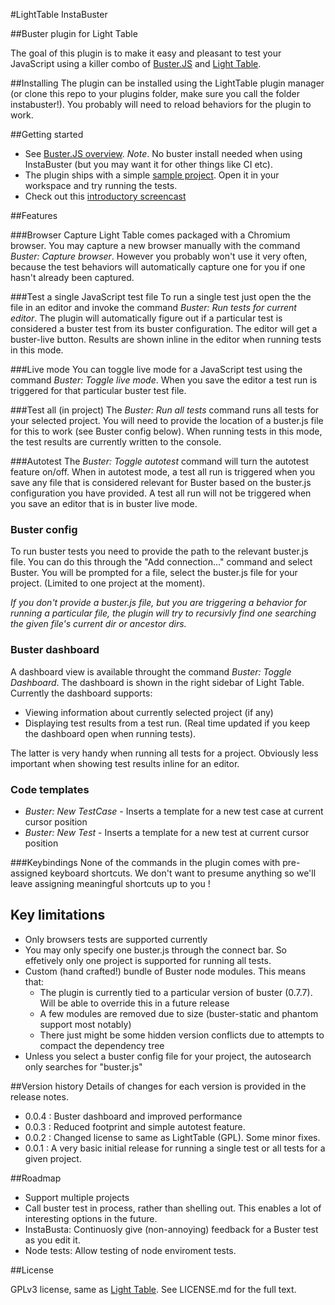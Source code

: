#LightTable InstaBuster

##Buster plugin for Light Table

The goal of this plugin is to make it easy and pleasant to test your JavaScript using a killer combo of [Buster.JS](http://www.busterjs.org)  and [Light Table](http://www.lighttable.com).


##Installing
The plugin can be installed using the LightTable plugin manager (or clone this repo to your plugins folder, make sure you call the folder instabuster!).
You probably will need to reload behaviors for the plugin to work.


##Getting started
* See [Buster.JS overview](http://docs.busterjs.org/en/latest/overview/). *Note*. No buster install needed when using InstaBuster (but you may want it for other things like CI etc).
* The plugin ships with a simple [sample project](https://github.com/busterjs/lt-instabuster/tree/master/sample). Open it in your workspace and try running the tests.
* Check out this [introductory screencast](https://www.youtube.com/watch?v=WKHWazblpbc)


##Features

###Browser Capture
Light Table comes packaged with a Chromium browser. You may capture a new browser manually with the command _Buster: Capture browser_. However you probably won't use it very often, because the test behaviors will automatically capture one for you if one hasn't already been captured.

###Test a single JavaScript test file
To run a single test just open the the file in an editor and invoke the command _Buster: Run tests for current editor_. The plugin will automatically figure out if a particular test is considered a buster test from its buster configuration. The editor will get a buster-live button.
Results are shown inline in the editor when running tests in this mode.

###Live mode
You can toggle live mode for a JavaScript test using the command _Buster: Toggle live mode_. When you save the editor a test run is triggered for that particular buster test file.

###Test all (in project)
The _Buster: Run all tests_ command runs all tests for your selected project. You will need to provide the location of a buster.js file for this to work (see Buster config below).
When running tests in this mode, the test results are currently written to the console.


###Autotest
The _Buster: Toggle autotest_ command will turn the autotest feature on/off. When in autotest mode, a test all run is triggered when you save any file that is considered relevant for Buster based on the buster.js configuration you have provided. A test all run will not be triggered when you save an editor that is in buster live mode.

### Buster config
To run buster tests you need to provide the path to the relevant buster.js file. You can do this through the "Add connection..." command and select Buster. You will be prompted for a file, select the buster.js file for your project. (Limited to one project at the moment).

_If you don't provide a buster.js file, but you are triggering a behavior for running a particular file, the plugin will try to recursivly find one searching the given file's current dir or ancestor dirs._

### Buster dashboard
A dashboard view is available throught the command _Buster: Toggle Dashboard_. The dashboard is shown in the right sidebar of Light Table. Currently the dashboard supports:
* Viewing information about currently selected project (if any)
* Displaying test results from a test run. (Real time updated if you keep the dashboard open when running tests).

The latter is very handy when running all tests for a project. Obviously less important when showing test results inline for an editor.

### Code templates
* _Buster: New TestCase_ - Inserts a template for a new test case at current cursor position
* _Buster: New Test_ - Inserts a template for a new test at current cursor position




###Keybindings
None of the commands in the plugin comes with pre-assigned keyboard shortcuts. We don't want to presume anything so we'll leave assigning meaningful shortcuts up to you !

## Key limitations
* Only browsers tests are supported currently
* You may only specify one buster.js through the connect bar. So effetively only one project is supported for running all tests.
* Custom (hand crafted!) bundle of Buster node modules. This means that:
    * The plugin is currently tied to a particular version of buster (0.7.7). Will be able to override this in a future release
    * A few modules are removed due to size (buster-static and phantom support most notably)
    * There just might be some hidden version conflicts due to attempts to compact the dependency tree
* Unless you select a buster config file for your project, the autosearch only searches for "buster.js"


##Version history
Details of changes for each version is provided in the release notes.

* 0.0.4 : Buster dashboard and improved performance
* 0.0.3 : Reduced footprint and simple autotest feature.
* 0.0.2 : Changed license to same as LightTable (GPL). Some minor fixes.
* 0.0.1 : A very basic initial release for running a single test or all tests for a given project.

##Roadmap
* Support multiple projects
* Call buster test in process, rather than shelling out. This enables a lot of interesting options in the future.
* InstaBusta: Continuosly give (non-annoying) feedback for a Buster test as you edit it.
* Node tests: Allow testing of node enviroment tests.

##License

GPLv3 license, same as [Light Table](https://github.com/LightTable/LightTable). See LICENSE.md for the full text.

